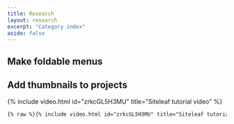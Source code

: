 ```yaml
---
title: Research
layout: research
excerpt: "Category index"
aside: false
---
```



## Make foldable menus

## Add thumbnails to projects

{% include video.html id="zrkcGL5H3MU" title="Siteleaf tutorial video" %}

``` html
{% raw %}{% include video.html id="zrkcGL5H3MU" title="Siteleaf tutorial video" %}{% endraw %}
```


